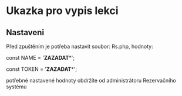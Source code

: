 # Ukazka pro vypis lekci

## Nastaveni  

Před zpuštěním je potřeba nastavit soubor: Rs.php, hodnoty:  

const  NAME = '****ZAZADAT*****';  

const TOKEN = '****ZAZADAT*****';  

potřebné nastavené hodnoty obdržíte od administrátoru Rezervačního systému  


